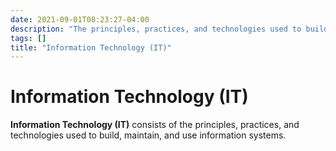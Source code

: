 ```yaml
---
date: 2021-09-01T08:23:27-04:00
description: "The principles, practices, and technologies used to build information systems"
tags: []
title: "Information Technology (IT)"
---
```


# Information Technology (IT)

**Information Technology (IT)** consists of the principles, practices, and technologies used to build, maintain, and use information systems.
